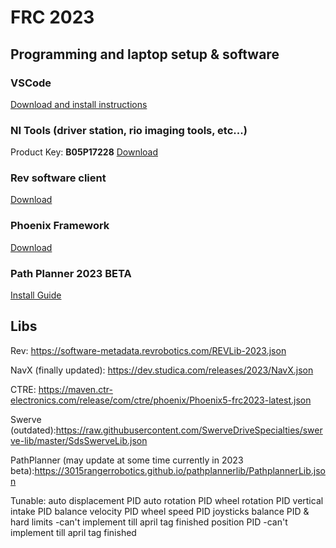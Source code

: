# FRC 2023

## Programming and laptop setup & software

### VSCode
[Download and install instructions](https://docs.wpilib.org/en/stable/docs/zero-to-robot/step-2/wpilib-setup.html)

### NI Tools (driver station, rio imaging tools, etc...)
Product Key: **B05P17228**
[Download](https://www.ni.com/en-us/support/downloads/drivers/download.frc-game-tools.html#473762)

### Rev software client
[Download](https://www.revrobotics.com/software/)


### Phoenix Framework
[Download](https://store.ctr-electronics.com/software/)

### Path Planner 2023 BETA
[Install Guide](https://github.com/mjansen4857/pathplanner/wiki/PathPlannerLib:-Installing)


## Libs

Rev: https://software-metadata.revrobotics.com/REVLib-2023.json

NavX (finally updated): https://dev.studica.com/releases/2023/NavX.json

CTRE: https://maven.ctr-electronics.com/release/com/ctre/phoenix/Phoenix5-frc2023-latest.json

Swerve (outdated):https://raw.githubusercontent.com/SwerveDriveSpecialties/swerve-lib/master/SdsSwerveLib.json

PathPlanner (may update at some time currently in 2023 beta):https://3015rangerrobotics.github.io/pathplannerlib/PathplannerLib.json


Tunable:
auto displacement PID
auto rotation PID
wheel rotation PID
vertical intake PID
balance velocity PID
wheel speed PID
joysticks
balance PID & hard limits -can't implement till april tag finished
position PID -can't implement till april tag finished